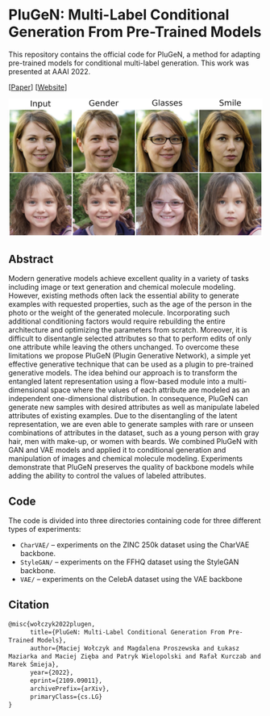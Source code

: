 # PluGeN: Multi-Label Conditional Generation From Pre-Trained Models

This repository contains the official code for PluGeN, a method for adapting pre-trained models for conditional multi-label generation. This work was presented at AAAI 2022.

[[Paper](https://arxiv.org/abs/2109.09011)] [[Website](https://gmum.github.io/plugen)]

![image](./docs/assets/img/attributes_change.png)


## Abstract
Modern generative models achieve excellent quality in a variety of tasks including image or text generation and chemical molecule modeling. However, existing methods often lack the essential ability to generate examples with requested properties, such as the age of the person in the photo or the weight of the generated molecule. Incorporating such additional conditioning factors would require rebuilding the entire architecture and optimizing the parameters from scratch. Moreover, it is difficult to disentangle selected attributes so that to perform edits of only one attribute while leaving the others unchanged. To overcome these limitations we propose PluGeN (Plugin Generative Network), a simple yet effective generative technique that can be used as a plugin to pre-trained generative models. The idea behind our approach is to transform the entangled latent representation using a flow-based module into a multi-dimensional space where the values of each attribute are modeled as an independent one-dimensional distribution. In consequence, PluGeN can generate new samples with desired attributes as well as manipulate labeled attributes of existing examples. Due to the disentangling of the latent representation, we are even able to generate samples with rare or unseen combinations of attributes in the dataset, such as a young person with gray hair, men with make-up, or women with beards. We combined PluGeN with GAN and VAE models and applied it to conditional generation and manipulation of images and chemical molecule modeling. Experiments demonstrate that PluGeN preserves the quality of backbone models while adding the ability to control the values of labeled attributes.


## Code
The code is divided into three directories containing code for three different types of experiments:
* `CharVAE/` – experiments on the ZINC 250k dataset using the CharVAE backbone.
* `StyleGAN/` – experiments on the FFHQ dataset using the StyleGAN backbone. 
* `VAE/` – experiments on the CelebA dataset using the VAE backbone

## Citation
```
@misc{wołczyk2022plugen,
      title={PluGeN: Multi-Label Conditional Generation From Pre-Trained Models}, 
      author={Maciej Wołczyk and Magdalena Proszewska and Łukasz Maziarka and Maciej Zięba and Patryk Wielopolski and Rafał Kurczab and Marek Śmieja},
      year={2022},
      eprint={2109.09011},
      archivePrefix={arXiv},
      primaryClass={cs.LG}
}
```
